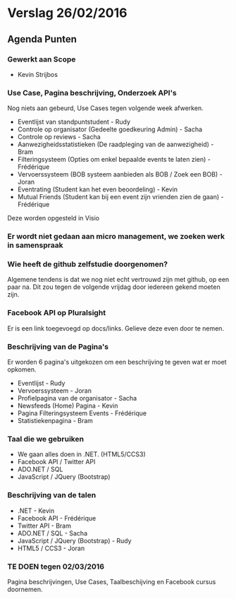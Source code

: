 # Verslag 26/02/2016 #

## Agenda Punten ##

### Gewerkt aan Scope ###

- Kevin Strijbos

### Use Case, Pagina beschrijving, Onderzoek API's ###

Nog niets aan gebeurd, Use Cases tegen volgende week afwerken.

- Eventlijst van standpuntstudent - Rudy
- Controle op organisator (Gedeelte goedkeuring Admin) - Sacha
- Controle op reviews - Sacha
- Aanwezigheidsstatistieken (De raadpleging van de aanwezigheid) - Bram
- Filteringsysteem (Opties om enkel bepaalde events te laten zien) - Frédérique
- Vervoerssysteem (BOB systeem aanbieden als BOB / Zoek een BOB) - Joran
- Eventrating (Student kan het even beoordeling) - Kevin
- Mutual Friends (Student kan bij een event zijn vrienden zien de gaan) - Frédérique

Deze worden opgesteld in Visio

### Er wordt niet gedaan aan micro management, we zoeken werk in samenspraak ###

### Wie heeft de github zelfstudie doorgenomen? ###

Algemene tendens is dat we nog niet echt vertrouwd zijn met github, op een paar na. Dit zou tegen de volgende vrijdag door iedereen gekend moeten zijn.

### Facebook API op Pluralsight ###

Er is een link toegevoegd op docs/links. Gelieve deze even door te nemen.

### Beschrijving van de Pagina's ###

Er worden 6 pagina's uitgekozen om een beschrijving te geven wat er moet opkomen.

- Eventlijst - Rudy
- Vervoerssysteem - Joran
- Profielpagina van de organisator - Sacha
- Newsfeeds (Home) Pagina - Kevin
- Pagina Filteringsysteem Events - Frédérique
- Statistiekenpagina - Bram

### Taal die we gebruiken ###

- We gaan alles doen in .NET. (HTML5/CCS3)
- Facebook API / Twitter API
- ADO.NET / SQL
- JavaScript / JQuery (Bootstrap)

### Beschrijving van de talen ###

- .NET - Kevin
- Facebook API - Frédérique 
- Twitter API - Bram
- ADO.NET / SQL - Sacha
- JavaScript / JQuery (Bootstrap) - Rudy
- HTML5 / CCS3 - Joran

### TE DOEN tegen 02/03/2016 ###
Pagina beschrijvingen, Use Cases, Taalbeschijving en Facebook cursus doornemen. 